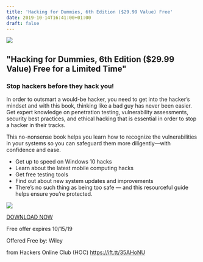 ```yaml
---
title: 'Hacking for Dummies, 6th Edition ($29.99 Value) Free'
date: 2019-10-14T16:41:00+01:00
draft: false
---
```


[![](https://1.bp.blogspot.com/-Lbra3JjK32s/XaSEdFxx7sI/AAAAAAAAGdg/x5fwUK2plRYRqcWCCuHBsPbnHU1A09Y1QCLcBGAsYHQ/s1600/Keyboard%2BHackers-compressed.jpg)](https://1.bp.blogspot.com/-Lbra3JjK32s/XaSEdFxx7sI/AAAAAAAAGdg/x5fwUK2plRYRqcWCCuHBsPbnHU1A09Y1QCLcBGAsYHQ/s1600/Keyboard%2BHackers-compressed.jpg)

  

"Hacking for Dummies, 6th Edition ($29.99 Value) Free for a Limited Time"
-------------------------------------------------------------------------

### Stop hackers before they hack you!

  
In order to outsmart a would-be hacker, you need to get into the hacker’s mindset and with this book, thinking like a bad guy has never been easier. Get expert knowledge on penetration testing, vulnerability assessments, security best practices, and ethical hacking that is essential in order to stop a hacker in their tracks.  
  
This no-nonsense book helps you learn how to recognize the vulnerabilities in your systems so you can safeguard them more diligently—with confidence and ease.  

*   Get up to speed on Windows 10 hacks  
*   Learn about the latest mobile computing hacks
*   Get free testing tools   
*   Find out about new system updates and improvements
*   There’s no such thing as being too safe — and this resourceful guide helps ensure you’re protected.

  

[![](https://1.bp.blogspot.com/-OOzskaP58jc/XaSDk-CpDRI/AAAAAAAAGdY/ZK8j4JumftQcIjcge5ZmBDz-vqfS0QYIQCLcBGAsYHQ/s1600/Hacking%2BFor%2Bdummies%2B6th%2BEdition.png)](https://hackersonlineclub.tradepub.com/free/w_wile275/prgm.cgi)

[DOWNLOAD NOW](https://hackersonlineclub.tradepub.com/free/w_wile275/prgm.cgi)

  
  
Free offer expires 10/15/19  
  
Offered Free by: Wiley

  
  
from Hackers Online Club (HOC) https://ift.tt/35AHoNU